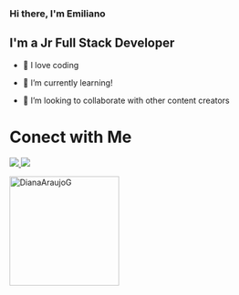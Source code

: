 
### Hi there, I'm Emiliano

  

## I'm a Jr Full Stack Developer

  

- 🚀 I love coding

- 🌱 I’m currently learning!

- 👯 I’m looking to collaborate with other content creators

  
# Conect with Me

<p  align="center">

<p>
<a href="mailto:dianalauragomezaraujo@gmail.com"><img src="https://img.icons8.com/color/48/000000/linkedin.png"/>
<a href="mailto:dianalauragomezaraujo@gmail.com"><img src="https://img.icons8.com/color/48/000000/ms-outlook.png"/>
</p>

<a  href="https://github.com/Emiliano-Russo"><img  align="center"  src="https://github-readme-stats.vercel.app/api?username=emiliano-russo&show_icons=true&theme=dracula"  alt="DianaAraujoG"  height="192px"/></a>

</p>

